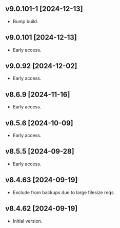 ## v9.0.101-1 [2024-12-13]

- Bump build.

## v9.0.101 [2024-12-13]

- Early access.

## v9.0.92 [2024-12-02]

- Early access.

## v8.6.9 [2024-11-16]

- Early access.

## v8.5.6 [2024-10-09]

- Early access.

## v8.5.5 [2024-09-28]

- Early access.

## v8.4.63 [2024-09-19]

- Exclude from backups due to large filesize reqs.

## v8.4.62 [2024-09-19]

- Initial version.
